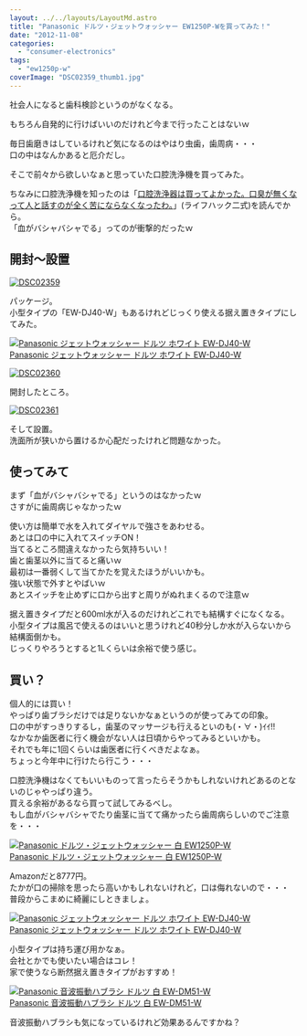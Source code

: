 ```yaml
---
layout: ../../layouts/LayoutMd.astro
title: "Panasonic ドルツ・ジェットウォッシャー EW1250P-Wを買ってみた！"
date: "2012-11-08"
categories: 
  - "consumer-electronics"
tags: 
  - "ew1250p-w"
coverImage: "DSC02359_thumb1.jpg"
---
```


社会人になると歯科検診というのがなくなる。

もちろん自発的に行けばいいのだけれど今まで行ったことはないｗ

毎日歯磨きはしているけれど気になるのはやはり虫歯，歯周病・・・  
口の中はなんかあると厄介だし。

そこで前々から欲しいなぁと思っていた口腔洗浄機を買ってみた。

ちなみに口腔洗浄機を知ったのは「[口腔洗浄器は買ってよかった。口臭が無くなって人と話すのが全く苦にならなくなったわ。](http://lifehack2ch.livedoor.biz/archives/51317556.html)」(ライフハック二式)を読んでから。  
「血がバシャバシャでる」ってのが衝撃的だったｗ

## 開封～設置

[![DSC02359](images/DSC02359_thumb.jpg "DSC02359")](//mizuka123.net/wp-content/uploads/2012/11/DSC02359.jpg)

パッケージ。  
小型タイプの「EW-DJ40-W」もあるけれどじっくり使える据え置きタイプにしてみた。

[![Panasonic ジェットウォッシャー ドルツ ホワイト EW-DJ40-W](images/21iTL4rl5BL._SL160_.jpg)  
Panasonic ジェットウォッシャー ドルツ ホワイト EW-DJ40-W  
](https://www.amazon.co.jp/exec/obidos/ASIN/B00346K5FW/mizuka123-22/ref=nosim)

[![DSC02360](images/DSC02360_thumb.jpg "DSC02360")](//mizuka123.net/wp-content/uploads/2012/11/DSC02360.jpg)

開封したところ。

[![DSC02361](images/DSC02361_thumb.jpg "DSC02361")](//mizuka123.net/wp-content/uploads/2012/11/DSC02361.jpg)

そして設置。  
洗面所が狭いから置けるか心配だったけれど問題なかった。

## 使ってみて

まず「血がバシャバシャでる」というのはなかったｗ  
さすがに歯周病じゃなかったｗ

使い方は簡単で水を入れてダイヤルで強さをあわせる。  
あとは口の中に入れてスイッチON！  
当てるところ間違えなかったら気持ちいい！  
歯と歯茎以外に当てると痛いｗ  
最初は一番弱くして当てかたを覚えたほうがいいかも。  
強い状態で外すとやばいｗ  
あとスイッチを止めずに口から出すと周りがぬれまくるので注意ｗ

据え置きタイプだと600ml水が入るのだけれどこれでも結構すぐになくなる。  
小型タイプは風呂で使えるのはいいと思うけれど40秒分しか水が入らないから結構面倒かも。  
じっくりやろうとすると1Lくらいは余裕で使う感じ。

## 買い？

個人的には買い！  
やっぱり歯ブラシだけでは足りないかなぁというのが使ってみての印象。  
口の中がすっきりするし，歯茎のマッサージも行えるといのも(・∀・)ｲｲ!!  
なかなか歯医者に行く機会がない人は日頃からやってみるといいかも。  
それでも年に1回くらいは歯医者に行くべきだよなぁ。  
ちょっと今年中に行けたら行こう・・・

口腔洗浄機はなくてもいいものって言ったらそうかもしれないけれどあるのとないのじゃやっぱり違う。  
買える余裕があるなら買って試してみるべし。  
もし血がバシャバシャでたり歯茎に当てて痛かったら歯周病らしいのでご注意を・・・

[![Panasonic ドルツ・ジェットウォッシャー 白 EW1250P-W](images/313Pae8Dt%2BL._SL160_.jpg)  
Panasonic ドルツ・ジェットウォッシャー 白 EW1250P-W  
](https://www.amazon.co.jp/exec/obidos/ASIN/B001MBV4SI/mizuka123-22/ref=nosim)

Amazonだと8777円。  
たかが口の掃除を思ったら高いかもしれないけれど，口は侮れないので・・・  
普段からこまめに綺麗にしときましょ。

[![Panasonic ジェットウォッシャー ドルツ ホワイト EW-DJ40-W](images/21iTL4rl5BL._SL160_.jpg)  
Panasonic ジェットウォッシャー ドルツ ホワイト EW-DJ40-W  
](https://www.amazon.co.jp/exec/obidos/ASIN/B00346K5FW/mizuka123-22/ref=nosim)

小型タイプは持ち運び用かなぁ。  
会社とかでも使いたい場合はコレ！  
家で使うなら断然据え置きタイプがおすすめ！

[![Panasonic 音波振動ハブラシ ドルツ 白 EW-DM51-W](images/21-UvZrQFNL._SL160_.jpg)  
Panasonic 音波振動ハブラシ ドルツ 白 EW-DM51-W  
](https://www.amazon.co.jp/exec/obidos/ASIN/B008JB0ZSO/mizuka123-22/ref=nosim)

音波振動ハブラシも気になっているけれど効果あるんですかね？
